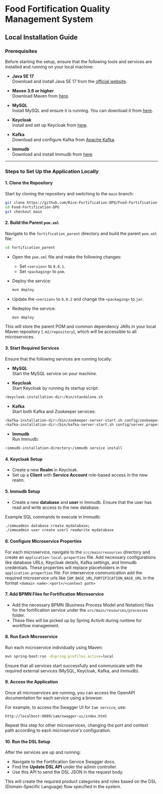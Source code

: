 
# Food Fortification Quality Management System

## Local Installation Guide

### Prerequisites

Before starting the setup, ensure that the following tools and services are installed and running on your local machine:

- **Java SE 17**  
  Download and install Java SE 17 from the [official website](https://www.oracle.com/java/technologies/javase/jdk17-archive-downloads.html).

- **Maven 3.6 or higher**  
  Download Maven from [here](https://maven.apache.org/download.cgi).

- **MySQL**  
  Install MySQL and ensure it is running. You can download it from [here](https://dev.mysql.com/downloads/installer/).

- **Keycloak**  
  Install and set up Keycloak from [here](https://www.keycloak.org/downloads).

- **Kafka**  
  Download and configure Kafka from [Apache Kafka](https://kafka.apache.org/downloads).

- **Immudb**  
  Download and install Immudb from [here](https://docs.immudb.io/master/running/download.html).

---

### Steps to Set Up the Application Locally

#### 1. Clone the Repository

Start by cloning the repository and switching to the `main` branch:

```bash
git clone https://github.com/Rice-Fortification-DPG/Food-Fortification-DPG.git
cd Food-Fortification-DPG
git checkout main
```

#### 2. Build the Parent `pom.xml`

Navigate to the `fortification_parent` directory and build the parent `pom.xml` file:

```bash
cd fortification_parent
```

- Open the `pom.xml` file and make the following changes:
    - Set `<version>` to `0.0.1`.
    - Set `<packaging>` to `pom`.

- Deploy the service:

  ```bash
  mvn deploy
  ```

- Update the `<version>` to `0.0.2` and change the `<packaging>` to `jar`.
- Redeploy the service:

  ```bash
  mvn deploy
  ```

This will store the parent POM and common dependency JARs in your local Maven repository (`.m2/repository`), which will be accessible to all microservices.

#### 3. Start Required Services

Ensure that the following services are running locally:

- **MySQL**  
  Start the MySQL service on your machine.

- **Keycloak**  
  Start Keycloak by running its startup script:

```bash
<keycloak-installation-dir>/bin/standalone.sh
```

- **Kafka**  
  Start both Kafka and Zookeeper services:
```bash
<kafka-installation-dir>/bin/zookeeper-server-start.sh config/zookeeper.properties
<kafka-installation-dir>/bin/kafka-server-start.sh config/server.properties
```

- **Immudb**  
  Run Immudb:
```bash
<immudb-installation-directory>/immudb service install 
```


#### 4. Keycloak Setup

- Create a new **Realm** in Keycloak.
- Set up a **Client** with **Service Account** role-based access in the new realm.

#### 5. Immudb Setup

- Create a new **database** and **user** in Immudb. Ensure that the user has read and write access to the new database.

Example SQL commands to execute in Immudb:

```bash
./immuadmin database create mydatabase;
./immuadmin user create user1 readwrite mydatabase
```

#### 6. Configure Microservice Properties

For each microservice, navigate to the `src/main/resources` directory and create an `application-local.properties` file. Add necessary configurations like database URLs, Keycloak details, Kafka settings, and Immudb credentials. These properties will replace placeholders in the `application.properties` file. For interservice communication add the required microservice urls like `IAM_BASE_URL`,`FORTIFICATION_BASE_URL` in the format `<domain name>:<port>/<context path>`


#### 7. Add BPMN Files for Fortification Microservice

- Add the necessary BPMN (Business Process Model and Notation) files for the fortification service under the `src/main/resources/processes` folder.
- These files will be picked up by Spring Activiti during runtime for workflow management.

#### 8. Run Each Microservice

Run each microservice individually using Maven:

```bash
mvn spring-boot:run -Dspring.profiles.active=local
```

Ensure that all services start successfully and communicate with the required external services (MySQL, Keycloak, Kafka, and Immudb).

#### 9. Access the Application

Once all microservices are running, you can access the OpenAPI documentation for each service using a browser.

For example, to access the Swagger UI for `Iam service`, use:

```
http://localhost:8089/iam/swagger-ui/index.html
```

Repeat this step for other microservices, changing the port and context path according to each microservice's configuration.

#### 10. Run the DSL Setup

After the services are up and running:

- Navigate to the Fortification Service Swagger docs.
- Find the **Update DSL API** under the admin controller.
- Use this API to send the DSL JSON in the request body.

This will create the required product categories and roles based on the DSL (Domain-Specific Language) flow specified in the system.


